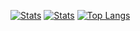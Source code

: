 <!--START_SECTION:waka-->

[![Stats](https://github-readme-stats.vercel.app/api?username=wobkobi&show_icons=true&theme=github_dark)](https://github.com/anuraghazra/github-readme-stats)
[![Stats](https://github-readme-stats.vercel.app/api/wakatime?username=wobkobi&custom_title=All%20Time%20Stats&theme=github_dark)](https://github.com/anuraghazra/github-readme-stats)
[![Top Langs](https://github-readme-stats.vercel.app/api/top-langs/?username=wobkobi&theme=github_dark)](https://github.com/anuraghazra/github-readme-stats)
<!--END_SECTION:waka-->
